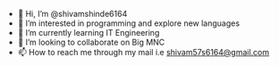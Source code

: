 - 👋 Hi, I’m @shivamshinde6164
- 👀 I’m interested in programming and explore new languages
- 🌱 I’m currently learning IT Engineering
- 💞️ I’m looking to collaborate on Big MNC
- 📫 How to reach me through my mail i.e shivam57s6164@gmail.com 

<!---
shivamshinde6164/shivamshinde6164 is a ✨ special ✨ repository because its `README.md` (this file) appears on your GitHub profile.
You can click the Preview link to take a look at your changes.
--->
